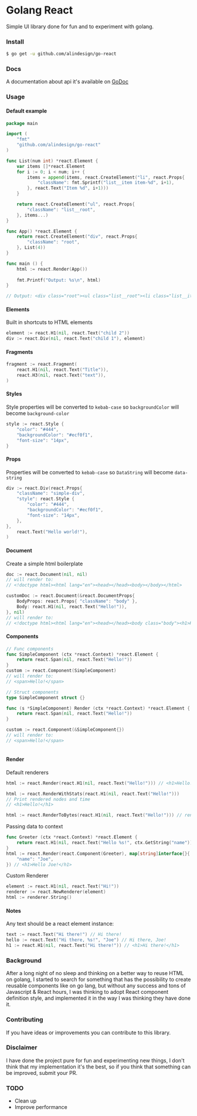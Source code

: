 # Golang React
Simple UI library done for fun and to experiment with golang.

### Install
```bash
$ go get -u github.com/alindesign/go-react
```

### Docs
A documentation about api it's available on [GoDoc](https://godoc.org/github.com/alindesign/go-react)

### Usage

#### Default example
```go
package main

import (
    "fmt"
    "github.com/alindesign/go-react"
)

func List(num int) *react.Element {
    var items []*react.Element
    for i := 0; i < num; i++ {
        items = append(items, react.CreateElement("li", react.Props{
            "className": fmt.Sprintf("list__item item-%d", i+1),
        }, react.Text("Item %d", i+1)))
    }

    return react.CreateElement("ul", react.Props{
        "className": "list__root",
    }, items...)
}

func App() *react.Element {
    return react.CreateElement("div", react.Props{
        "className": "root",
    }, List(4))
}

func main () {
    html := react.Render(App())
    
    fmt.Printf("Output: %s\n", html)
}

// Output: <div class="root"><ul class="list__root"><li class="list__item item-1">Item 1</li><li class="list__item item-2">Item 2</li><li class="list__item item-3">Item 3</li><li class="list__item item-4">Item 4</li></ul></div>
```
#### Elements
Built in shortcuts to HTML elements
```go
element := react.H1(nil, react.Text("child 2"))
div := react.Div(nil, react.Text("child 1"), element)
```
#### Fragments
```go
fragment := react.Fragment(
    react.H1(nil, react.Text("Title")),
    react.H3(nil, react.Text("text")),
)
```

#### Styles
Style properties will be converted to `kebab-case` so `backgroundColor` will become `background-color` 
```go
style := react.Style {
    "color": "#444",
    "backgroundColor": "#ecf0f1",
    "font-size": "14px",
}
```

#### Props
Properties will be converted to `kebab-case` so `DataString` will become `data-string`
```go
div := react.Div(react.Props{
    "className": "simple-div",
    "style": react.Style {
        "color": "#444",
        "backgroundColor": "#ecf0f1",
        "font-size": "14px",
    },
}, 
    react.Text("Hello world!"),
)
```

#### Document
Create a simple html boilerplate
```go
doc := react.Document(nil, nil)
// will render to: 
// <!doctype html><html lang="en"><head></head><body></body></html> 

customDoc := react.Document(&react.DocumentProps{
    BodyProps: react.Props{ "className": "body" },
    Body: react.H1(nil, react.Text("Hello!")),
}, nil) 
// will render to:
// <!doctype html><html lang="en"><head></head><body class="body"><h1>Hello!</h1></body></html> 
```

#### Components
```go
// Func components
func SimpleComponent (ctx *react.Context) *react.Element { 
    return react.Span(nil, react.Text("Hello!"))
}
custom := react.Component(SimpleComponent)
// will render to:
// <span>Hello!</span>

// Struct components
type SimpleComponent struct {}

func (s *SimpleComponent) Render (ctx *react.Context) *react.Element { 
    return react.Span(nil, react.Text("Hello!"))
}

custom := react.Component(&SimpleComponent{})
// will render to:
// <span>Hello!</span>
 
```

#### Render
Default renderers
```go
html := react.Render(react.H1(nil, react.Text("Hello!"))) // <h1>Hello!</h1>

html := react.RenderWithStats(react.H1(nil, react.Text("Hello!")))
// Print rendered nodes and time 
// <h1>Hello!</h1>

html := react.RenderToBytes(react.H1(nil, react.Text("Hello!"))) // render []byte("<h1>Hello!</h1>")
```

Passing data to context
```go
func Greeter (ctx *react.Context) *react.Element {
    return react.H1(nil, react.Text("Hello %s!", ctx.GetString("name")))
}
html := react.Render(react.Component(Greeter), map[string]interface{}{
    "name": "Joe",
}) // <h1>Hello Joe!</h1>
```

Custom Renderer
```go
element := react.H1(nil, react.Text("Hi!"))
renderer := react.NewRenderer(element)
html := renderer.String()
```

#### Notes
Any text should be a react element instance:
```go
text := react.Text("Hi there!") // Hi there!
hello := react.Text("Hi there, %s!", "Joe") // Hi there, Joe!
h1 := react.H1(nil, react.Text("Hi there!")) // <h1>Hi there!</h1>
```

### Background
After a long night of no sleep and thinking on a better way to reuse HTML on golang, I started to search for something that has the possibility to create reusable components like on go lang, but without any success and tons of Javascript & React hours, I was thinking to adopt React component definition style, and implemented it in the way I was thinking they have done it.

### Contributing
If you have ideas or improvements you can contribute to this library.

### Disclaimer
I have done the project pure for fun and experimenting new things, I don't think that my implementation it's the best, so if you think that something can be improved, submit your PR.

### TODO
- Clean up
- Improve performance
